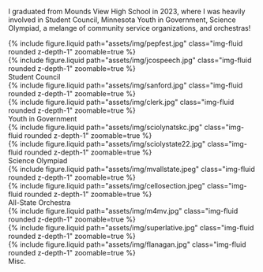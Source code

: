I graduated from Mounds View High School in 2023, where I was heavily involved in Student Council, Minnesota Youth in Government, Science Olympiad, a melange of community service organizations, and orchestras! 

<div class="row mt-3">
    <div class="col-sm mt-3 mt-md-0">
        {% include figure.liquid path="assets/img/pepfest.jpg" class="img-fluid rounded z-depth-1" zoomable=true %}
    </div>
    <div class="col-sm mt-3 mt-md-0">
        {% include figure.liquid path="assets/img/jcospeech.jpg" class="img-fluid rounded z-depth-1" zoomable=true %}
    </div>
</div>
<div class="caption">
    Student Council
</div>
<div class="row mt-3">
    <div class="col-sm mt-3 mt-md-0">
        {% include figure.liquid path="assets/img/sanford.jpg" class="img-fluid rounded z-depth-1" zoomable=true %}
    </div>
    <div class="col-sm mt-3 mt-md-0">
        {% include figure.liquid path="assets/img/clerk.jpg" class="img-fluid rounded z-depth-1" zoomable=true %}
    </div>
</div>
<div class="caption">
    Youth in Government
</div>
<div class="row mt-3">
    <div class="col-sm mt-3 mt-md-0">
        {% include figure.liquid path="assets/img/sciolynatskc.jpg" class="img-fluid rounded z-depth-1" zoomable=true %}
    </div>
    <div class="col-sm mt-3 mt-md-0">
        {% include figure.liquid path="assets/img/sciolystate22.jpg" class="img-fluid rounded z-depth-1" zoomable=true %}
    </div>
</div>
<div class="caption">
    Science Olympiad 
</div>
<div class="row mt-3">
    <div class="col-sm mt-3 mt-md-0">
        {% include figure.liquid path="assets/img/mvallstate.jpeg" class="img-fluid rounded z-depth-1" zoomable=true %}
    </div>
    <div class="col-sm mt-3 mt-md-0">
        {% include figure.liquid path="assets/img/cellosection.jpeg" class="img-fluid rounded z-depth-1" zoomable=true %}
    </div>
</div>
<div class="caption">
    All-State Orchestra 
</div>
<div class="row mt-3">
    <div class="col-sm mt-3 mt-md-0">
        {% include figure.liquid path="assets/img/m4mv.jpg" class="img-fluid rounded z-depth-1" zoomable=true %}
    </div>
    <div class="col-sm mt-3 mt-md-0">
        {% include figure.liquid path="assets/img/superlative.jpg" class="img-fluid rounded z-depth-1" zoomable=true %}
    </div>
    <div class="col-sm mt-3 mt-md-0">
        {% include figure.liquid path="assets/img/flanagan.jpg" class="img-fluid rounded z-depth-1" zoomable=true %}
    </div>
</div>
<div class="caption">
    Misc.
</div>
